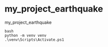# my_project_earthquake
my_project_earthquake

```
bash
python -m venv venv
.\venv\Scripts\Activate.ps1

```
